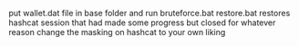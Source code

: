 put wallet.dat file in base folder and run bruteforce.bat
restore.bat restores hashcat session that had made some progress but closed for whatever reason
change the masking on hashcat to your own liking